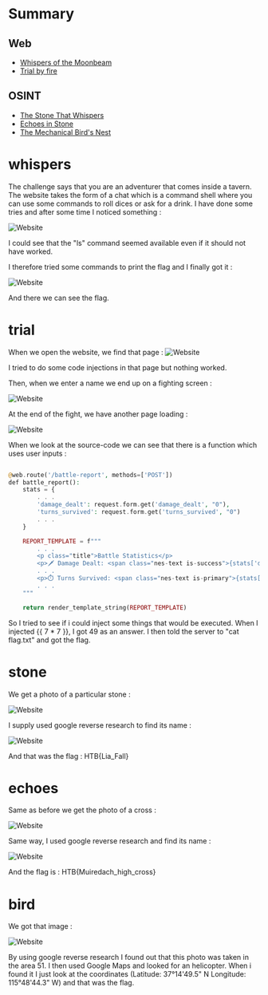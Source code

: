 # Summary

## Web
- [Whispers of the Moonbeam](#whispers)
- [Trial by fire](#trial)

## OSINT
- [The Stone That Whispers](#stone)
- [Echoes in Stone](#echoes)
- [The Mechanical Bird's Nest](#bird)
# whispers

The challenge says that you are an adventurer that comes inside a tavern. The website takes the form of a chat which is a command shell where you can use some commands to roll dices or ask for a drink.
I have done some tries and after some time I noticed something : 


![Website](image1.png)

I could see that the "ls" command seemed available even if it should not have worked.

I therefore tried some commands to print the flag and I finally got it : 

![Website](image2.png)

And there we can see the flag.


# trial

When we open the website, we find that page : 
![Website](image3.png)

I tried to do some code injections in that page but nothing worked.

Then, when we enter a name we end up on a fighting screen : 

![Website](image4.png)

At the end of the fight, we have another page loading : 

![Website](image5.png)

When we look at the source-code we can see that there is a function which uses user inputs : 

```php

@web.route('/battle-report', methods=['POST'])
def battle_report():
    stats = {
        . . .
        'damage_dealt': request.form.get('damage_dealt', "0"),
        'turns_survived': request.form.get('turns_survived', "0")
        . . .
    }

    REPORT_TEMPLATE = f"""
        . . .
        <p class="title">Battle Statistics</p>
        <p>🗡️ Damage Dealt: <span class="nes-text is-success">{stats['damage_dealt']}</span></p>
        . . .
        <p>⏱️ Turns Survived: <span class="nes-text is-primary">{stats['turns_survived']}</span></p>
        . . .
    """

    return render_template_string(REPORT_TEMPLATE)
```

So I tried to see if i could inject some things that would be executed. When I injected {{ 7 * 7 }}, I got 49 as an answer. 
I then told the server to "cat flag.txt" and got the flag.

# stone

We get a photo of a particular stone : 

![Website](image6.png)

I supply used google reverse research to find its name : 

![Website](image7.png)

And that was the flag : HTB{Lia_Fall} 

# echoes

Same as before we get the photo of a cross : 

![Website](image8.png)

Same way, I used google reverse research and find its name : 

![Website](image9.png)

And the flag is : HTB{Muiredach_high_cross}

# bird

We got that image : 

![Website](image10.png)

By using google reverse research I found out that this photo was taken in the area 51. I then used Google Maps and looked for an helicopter. When i found it I just look at the coordinates (Latitude: 37°14'49.5" N
Longitude: 115°48'44.3" W) and that was the flag.